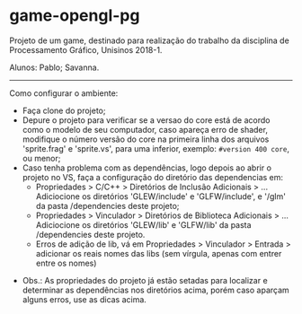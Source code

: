 # game-opengl-pg
Projeto de um game, destinado para realização do trabalho da disciplina de Processamento Gráfico, Unisinos 2018-1.

Alunos: Pablo; Savanna.

------------------------------------------------------------------------------------------------------------------

Como configurar o ambiente:

- Faça clone do projeto;
- Depure o projeto para verificar se a versao do core está de acordo como o modelo de seu computador, caso apareça erro de shader, modifique o número versão do core na primeira linha dos arquivos 'sprite.frag' e 'sprite.vs', para uma inferior, exemplo: `#version 400 core`, ou menor;
- Caso tenha problema com as dependências, logo depois ao abrir o projeto no VS, faça a configuração do diretório das dependencias em:
  - Propriedades > C/C++ > Diretórios de Inclusão Adicionais > ... Adiciocione os diretórios 'GLEW/include' e 'GLFW/include', e '/glm' da pasta /dependencies deste projeto;
  - Propriedades > Vinculador > Diretórios de Biblioteca Adicionais > ... Adiciocione os diretórios 'GLEW/lib' e 'GLFW/lib' da pasta /dependencies deste projeto.
  - Erros de adição de lib, vá em Propriedades > Vinculador > Entrada > adicionar os reais nomes das libs (sem vírgula, apenas com entrer entre os nomes)
* Obs.: As propriedades do projeto já estão setadas para localizar e determinar as dependências nos diretórios acima, porém caso aparçam alguns erros, use as dicas acima.
